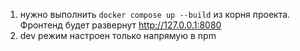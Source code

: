 1) нужно выполнить `docker compose up --build` из корня проекта.
Фронтенд будет развернут http://127.0.0.1:8080
2) dev режим настроен только напрямую в npm